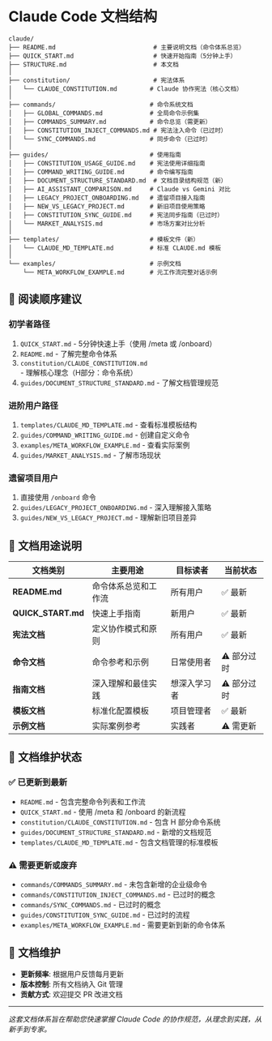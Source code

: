 # Claude Code 文档结构

```
claude/
├── README.md                           # 主要说明文档（命令体系总览）
├── QUICK_START.md                      # 快速开始指南（5分钟上手）
├── STRUCTURE.md                        # 本文档
│
├── constitution/                       # 宪法体系
│   └── CLAUDE_CONSTITUTION.md         # Claude 协作宪法（核心文档）
│
├── commands/                          # 命令系统文档
│   ├── GLOBAL_COMMANDS.md             # 全局命令示例集
│   ├── COMMANDS_SUMMARY.md            # 命令总览（需更新）
│   ├── CONSTITUTION_INJECT_COMMANDS.md # 宪法注入命令（已过时）
│   └── SYNC_COMMANDS.md               # 同步命令（已过时）
│
├── guides/                            # 使用指南
│   ├── CONSTITUTION_USAGE_GUIDE.md    # 宪法使用详细指南
│   ├── COMMAND_WRITING_GUIDE.md       # 命令编写指南
│   ├── DOCUMENT_STRUCTURE_STANDARD.md  # 文档目录结构规范（新）
│   ├── AI_ASSISTANT_COMPARISON.md     # Claude vs Gemini 对比
│   ├── LEGACY_PROJECT_ONBOARDING.md   # 遗留项目接入指南
│   ├── NEW_VS_LEGACY_PROJECT.md       # 新旧项目使用策略
│   ├── CONSTITUTION_SYNC_GUIDE.md     # 宪法同步指南（已过时）
│   └── MARKET_ANALYSIS.md             # 市场方案对比分析
│
├── templates/                         # 模板文件（新）
│   └── CLAUDE_MD_TEMPLATE.md          # 标准 CLAUDE.md 模板
│
└── examples/                          # 示例文档
    └── META_WORKFLOW_EXAMPLE.md       # 元工作流完整对话示例
```

## 📖 阅读顺序建议

### 初学者路径
1. `QUICK_START.md` - 5分钟快速上手（使用 /meta 或 /onboard）
2. `README.md` - 了解完整命令体系
3. `constitution/CLAUDE_CONSTITUTION.md` - 理解核心理念（H部分：命令系统）
4. `guides/DOCUMENT_STRUCTURE_STANDARD.md` - 了解文档管理规范

### 进阶用户路径
1. `templates/CLAUDE_MD_TEMPLATE.md` - 查看标准模板结构
2. `guides/COMMAND_WRITING_GUIDE.md` - 创建自定义命令
3. `examples/META_WORKFLOW_EXAMPLE.md` - 查看实际案例
4. `guides/MARKET_ANALYSIS.md` - 了解市场现状

### 遗留项目用户
1. 直接使用 `/onboard` 命令
2. `guides/LEGACY_PROJECT_ONBOARDING.md` - 深入理解接入策略
3. `guides/NEW_VS_LEGACY_PROJECT.md` - 理解新旧项目差异

## 🎯 文档用途说明

| 文档类别 | 主要用途 | 目标读者 | 当前状态 |
|----------|----------|----------|----------|
| **README.md** | 命令体系总览和工作流 | 所有用户 | ✅ 最新 |
| **QUICK_START.md** | 快速上手指南 | 新用户 | ✅ 最新 |
| **宪法文档** | 定义协作模式和原则 | 所有用户 | ✅ 最新 |
| **命令文档** | 命令参考和示例 | 日常使用者 | ⚠️ 部分过时 |
| **指南文档** | 深入理解和最佳实践 | 想深入学习者 | ⚠️ 部分过时 |
| **模板文档** | 标准化配置模板 | 项目管理者 | ✅ 最新 |
| **示例文档** | 实际案例参考 | 实践者 | ⚠️ 需更新 |

## 🔄 文档维护状态

### ✅ 已更新到最新
- `README.md` - 包含完整命令列表和工作流
- `QUICK_START.md` - 使用 /meta 和 /onboard 的新流程
- `constitution/CLAUDE_CONSTITUTION.md` - 包含 H 部分命令系统
- `guides/DOCUMENT_STRUCTURE_STANDARD.md` - 新增的文档规范
- `templates/CLAUDE_MD_TEMPLATE.md` - 包含文档管理的标准模板

### ⚠️ 需要更新或废弃
- `commands/COMMANDS_SUMMARY.md` - 未包含新增的企业级命令
- `commands/CONSTITUTION_INJECT_COMMANDS.md` - 已过时的概念
- `commands/SYNC_COMMANDS.md` - 已过时的概念
- `guides/CONSTITUTION_SYNC_GUIDE.md` - 已过时的流程
- `examples/META_WORKFLOW_EXAMPLE.md` - 需要更新到新的命令体系

## 🔄 文档维护

- **更新频率**: 根据用户反馈每月更新
- **版本控制**: 所有文档纳入 Git 管理
- **贡献方式**: 欢迎提交 PR 改进文档

---

*这套文档体系旨在帮助您快速掌握 Claude Code 的协作规范，从理念到实践，从新手到专家。*